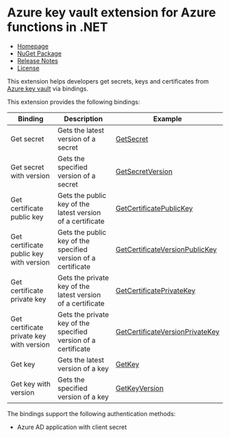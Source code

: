 # Azure key vault extension for Azure functions in .NET

- [Homepage](https://github.com/laveeshb/azure-functions-keyvault-extension-net)
- [NuGet Package](https://www.nuget.org/packages/AzureFunctions.Extension.KeyVault)
- [Release Notes](https://github.com/laveeshb/azure-functions-keyvault-extension-net/releases)
- [License](LICENSE)

This extension helps developers get secrets, keys and certificates from [Azure key vault](https://azure.microsoft.com/en-us/services/key-vault/) via bindings.

This extension provides the following bindings:

| Binding   | Description | Example |
|------------|------------------|-|
| Get secret         | Gets the latest version of a secret | [GetSecret](https://github.com/laveeshb/azure-functions-keyvault-extension-net/blob/master/src/Extensions.KeyVault.Sample.v2/Secrets/GetSecret.cs) |
| Get secret with version | Gets the specified version of a secret | [GetSecretVersion](https://github.com/laveeshb/azure-functions-keyvault-extension-net/blob/master/src/Extensions.KeyVault.Sample.v2/Secrets/GetSecretVersion.cs) |
| Get certificate public key | Gets the public key of the latest version of a certificate | [GetCertificatePublicKey](https://github.com/laveeshb/azure-functions-keyvault-extension-net/blob/master/src/Extensions.KeyVault.Sample.v2/Certificates/GetCertificatePublicKey.cs) |
| Get certificate public key with version  | Gets the public key of the specified version of a certificate | [GetCertificateVersionPublicKey](https://github.com/laveeshb/azure-functions-keyvault-extension-net/blob/master/src/Extensions.KeyVault.Sample.v2/Certificates/GetCertificateVersionPublicKey.cs) |
| Get certificate private key | Gets the private key of the latest version of a certificate | [GetCertificatePrivateKey](https://github.com/laveeshb/azure-functions-keyvault-extension-net/blob/master/src/Extensions.KeyVault.Sample.v2/Certificates/GetCertificatePrivateKey.cs) |
| Get certificate private key with version  | Gets the private key of the specified version of a certificate | [GetCertificateVersionPrivateKey](https://github.com/laveeshb/azure-functions-keyvault-extension-net/blob/master/src/Extensions.KeyVault.Sample.v2/Certificates/GetCertificateVersionPrivateKey.cs) |
| Get key         | Gets the latest version of a key | [GetKey](https://github.com/laveeshb/azure-functions-keyvault-extension-net/blob/master/src/Extensions.KeyVault.Sample.v2/Keys/GetKey.cs) |
| Get key with version | Gets the specified version of a key | [GetKeyVersion](https://github.com/laveeshb/azure-functions-keyvault-extension-net/blob/master/src/Extensions.KeyVault.Sample.v2/Keys/GetKeyVersion.cs) |

The bindings support the following authentication methods:
* Azure AD application with client secret
